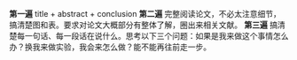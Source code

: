 **第一遍**
title + abstract + conclusion
**第二遍**
完整阅读论文，不必太注意细节，搞清楚图和表。要求对论文大概部分有整体了解，圈出来相关文献。
**第三遍**
搞清楚每一句话、每一段话在说什么。思考以下三个问题：如果是我来做这个事情怎么办？换我来做实验，我会来怎么做？能不能再往前走一步。